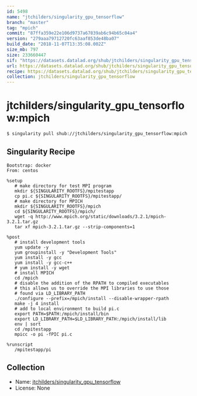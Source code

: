 ```yaml
---
id: 5498
name: "jtchilders/singularity_gpu_tensorflow"
branch: "master"
tag: "mpich"
commit: "87ffa359e22e106d9737a67839ab6c94b65c04a4"
version: "279aaa79712720fc63aaf853de48ba07"
build_date: "2018-11-07T13:35:08.002Z"
size_mb: 797
size: 233660447
sif: "https://datasets.datalad.org/shub/jtchilders/singularity_gpu_tensorflow/mpich/2018-11-07-87ffa359-279aaa79/279aaa79712720fc63aaf853de48ba07.simg"
url: https://datasets.datalad.org/shub/jtchilders/singularity_gpu_tensorflow/mpich/2018-11-07-87ffa359-279aaa79/
recipe: https://datasets.datalad.org/shub/jtchilders/singularity_gpu_tensorflow/mpich/2018-11-07-87ffa359-279aaa79/Singularity
collection: jtchilders/singularity_gpu_tensorflow
---
```


# jtchilders/singularity_gpu_tensorflow:mpich

```bash
$ singularity pull shub://jtchilders/singularity_gpu_tensorflow:mpich
```

## Singularity Recipe

```singularity
Bootstrap: docker
From: centos

%setup
   # make directory for test MPI program
   mkdir ${SINGULARITY_ROOTFS}/mpitestapp
   cp pi.c ${SINGULARITY_ROOTFS}/mpitestapp/
   # make directory for MPICH
   mkdir ${SINGULARITY_ROOTFS}/mpich
   cd ${SINGULARITY_ROOTFS}/mpich/
   wget -q http://www.mpich.org/static/downloads/3.2.1/mpich-3.2.1.tar.gz
   tar xf mpich-3.2.1.tar.gz --strip-components=1

%post
   # install development tools
   yum update -y
   yum groupinstall -y "Development Tools"
   yum install -y gcc
   yum install -y gcc-c++
   # yum install -y wget
   # install MPICH
   cd /mpich
   # disable the addition of the RPATH to compiled executables
   # this allows us to override the MPI libraries to use those
   # found via LD_LIBRARY_PATH
   ./configure --prefix=/mpich/install --disable-wrapper-rpath
   make -j 4 install
   # add to local environment to build pi.c
   export PATH=$PATH:/mpich/install/bin
   export LD_LIBRARY_PATH=$LD_LIBRARY_PATH:/mpich/install/lib
   env | sort
   cd /mpitestapp
   mpicc -o pi -fPIC pi.c

%runscript
   /mpitestapp/pi
```

## Collection

 - Name: [jtchilders/singularity_gpu_tensorflow](https://github.com/jtchilders/singularity_gpu_tensorflow)
 - License: None

